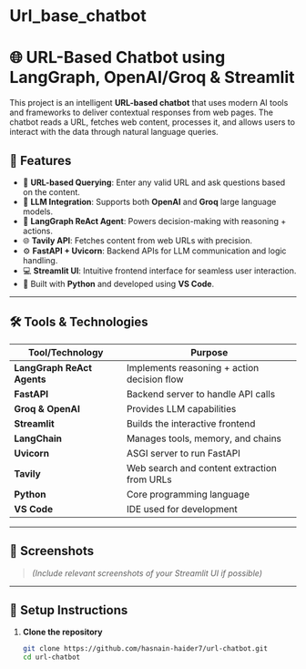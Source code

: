# Url_base_chatbot
# 🌐 URL-Based Chatbot using LangGraph, OpenAI/Groq & Streamlit

This project is an intelligent **URL-based chatbot** that uses modern AI tools and frameworks to deliver contextual responses from web pages. The chatbot reads a URL, fetches web content, processes it, and allows users to interact with the data through natural language queries.

## 🚀 Features

- 🔗 **URL-based Querying**: Enter any valid URL and ask questions based on the content.
- 🧠 **LLM Integration**: Supports both **OpenAI** and **Groq** large language models.
- 🧰 **LangGraph ReAct Agent**: Powers decision-making with reasoning + actions.
- 🌐 **Tavily API**: Fetches content from web URLs with precision.
- ⚙️ **FastAPI + Uvicorn**: Backend APIs for LLM communication and logic handling.
- 💻 **Streamlit UI**: Intuitive frontend interface for seamless user interaction.
- 🐍 Built with **Python** and developed using **VS Code**.

---

## 🛠 Tools & Technologies

| Tool/Technology | Purpose |
|-----------------|---------|
| **LangGraph ReAct Agents** | Implements reasoning + action decision flow |
| **FastAPI** | Backend server to handle API calls |
| **Groq & OpenAI** | Provides LLM capabilities |
| **Streamlit** | Builds the interactive frontend |
| **LangChain** | Manages tools, memory, and chains |
| **Uvicorn** | ASGI server to run FastAPI |
| **Tavily** | Web search and content extraction from URLs |
| **Python** | Core programming language |
| **VS Code** | IDE used for development |

---

## 📸 Screenshots

> _(Include relevant screenshots of your Streamlit UI if possible)_

---

## 🔧 Setup Instructions

1. **Clone the repository**
   ```bash
   git clone https://github.com/hasnain-haider7/url-chatbot.git
   cd url-chatbot

